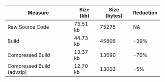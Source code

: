 | Measure | Size (kb) | Size (bytes) | Reduction |
| --- | --- | --- | --- |
| Raw Source Code | 73.51 kb | 75275 | NA |
| Build | 44.73 kb | 45808 | -39% |
| Compressed Build | 13.37 kb | 13690 | -70% |
| Compressed Build (advzip) | 12.70 kb | 13002 | -5% |
